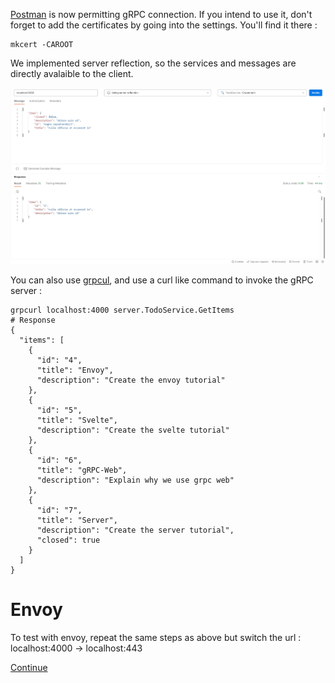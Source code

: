 [Postman](https://www.postman.com/product/what-is-postman/) is now permitting gRPC connection. If you intend to use it, don't forget to add the certificates by going into the settings. You'll find it there :
```console
mkcert -CAROOT
```

We implemented server reflection, so the services and messages are directly avalaible to the client.

![postman example](postman.jpg)

You can also use [grpcul](https://github.com/fullstorydev/grpcurl), and use a curl like command to invoke the gRPC server :

```console
grpcurl localhost:4000 server.TodoService.GetItems
# Response
{
  "items": [
    {
      "id": "4",
      "title": "Envoy",
      "description": "Create the envoy tutorial"
    },
    {
      "id": "5",
      "title": "Svelte",
      "description": "Create the svelte tutorial"
    },
    {
      "id": "6",
      "title": "gRPC-Web",
      "description": "Explain why we use grpc web"
    },
    {
      "id": "7",
      "title": "Server",
      "description": "Create the server tutorial",
      "closed": true
    }
  ]
}
```

# Envoy

To test with envoy, repeat the same steps as above but switch the url : localhost:4000 -> localhost:443

[Continue](/README.md#golang)
